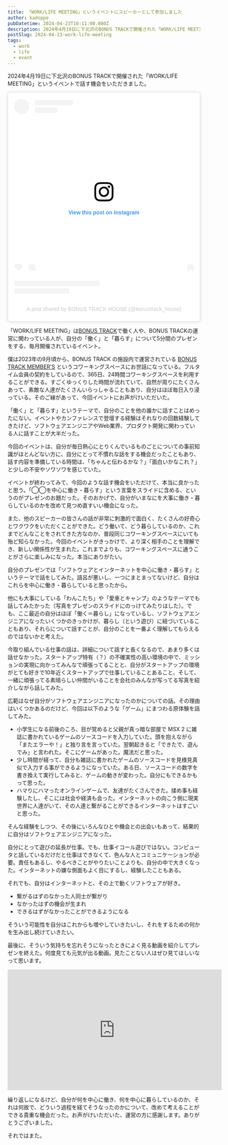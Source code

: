 ```yaml
---
title: 「WORK/LIFE MEETING」というイベントにスピーカーとして参加しました
author: kadoppe
pubDatetime: 2024-04-23T10:11:00.000Z
description: 2024年4月19日に下北沢のBONUS TRACKで開催された「WORK/LIFE MEETING」というイベントで話す機会をいただきました。
postSlug: 2024-04-23-work-life-meeting
tags:
  - work
  - life
  - event
---
```


2024年4月19日に下北沢のBONUS TRACKで開催された「WORK/LIFE MEETING」というイベントで話す機会をいただきました。

<blockquote class="instagram-media" data-instgrm-permalink="https://www.instagram.com/p/C4-Mh52vEFS/?utm_source=ig_embed&amp;utm_campaign=loading" data-instgrm-version="14" style=" background:#FFF; border:0; border-radius:3px; box-shadow:0 0 1px 0 rgba(0,0,0,0.5),0 1px 10px 0 rgba(0,0,0,0.15); margin: 1px; max-width:540px; min-width:326px; padding:0; width:99.375%; width:-webkit-calc(100% - 2px); width:calc(100% - 2px);"><div style="padding:16px;"> <a href="https://www.instagram.com/p/C4-Mh52vEFS/?utm_source=ig_embed&amp;utm_campaign=loading" style=" background:#FFFFFF; line-height:0; padding:0 0; text-align:center; text-decoration:none; width:100%;" target="_blank"> <div style=" display: flex; flex-direction: row; align-items: center;"> <div style="background-color: #F4F4F4; border-radius: 50%; flex-grow: 0; height: 40px; margin-right: 14px; width: 40px;"></div> <div style="display: flex; flex-direction: column; flex-grow: 1; justify-content: center;"> <div style=" background-color: #F4F4F4; border-radius: 4px; flex-grow: 0; height: 14px; margin-bottom: 6px; width: 100px;"></div> <div style=" background-color: #F4F4F4; border-radius: 4px; flex-grow: 0; height: 14px; width: 60px;"></div></div></div><div style="padding: 19% 0;"></div> <div style="display:block; height:50px; margin:0 auto 12px; width:50px;"><svg width="50px" height="50px" viewBox="0 0 60 60" version="1.1" xmlns="https://www.w3.org/2000/svg" xmlns:xlink="https://www.w3.org/1999/xlink"><g stroke="none" stroke-width="1" fill="none" fill-rule="evenodd"><g transform="translate(-511.000000, -20.000000)" fill="#000000"><g><path d="M556.869,30.41 C554.814,30.41 553.148,32.076 553.148,34.131 C553.148,36.186 554.814,37.852 556.869,37.852 C558.924,37.852 560.59,36.186 560.59,34.131 C560.59,32.076 558.924,30.41 556.869,30.41 M541,60.657 C535.114,60.657 530.342,55.887 530.342,50 C530.342,44.114 535.114,39.342 541,39.342 C546.887,39.342 551.658,44.114 551.658,50 C551.658,55.887 546.887,60.657 541,60.657 M541,33.886 C532.1,33.886 524.886,41.1 524.886,50 C524.886,58.899 532.1,66.113 541,66.113 C549.9,66.113 557.115,58.899 557.115,50 C557.115,41.1 549.9,33.886 541,33.886 M565.378,62.101 C565.244,65.022 564.756,66.606 564.346,67.663 C563.803,69.06 563.154,70.057 562.106,71.106 C561.058,72.155 560.06,72.803 558.662,73.347 C557.607,73.757 556.021,74.244 553.102,74.378 C549.944,74.521 548.997,74.552 541,74.552 C533.003,74.552 532.056,74.521 528.898,74.378 C525.979,74.244 524.393,73.757 523.338,73.347 C521.94,72.803 520.942,72.155 519.894,71.106 C518.846,70.057 518.197,69.06 517.654,67.663 C517.244,66.606 516.755,65.022 516.623,62.101 C516.479,58.943 516.448,57.996 516.448,50 C516.448,42.003 516.479,41.056 516.623,37.899 C516.755,34.978 517.244,33.391 517.654,32.338 C518.197,30.938 518.846,29.942 519.894,28.894 C520.942,27.846 521.94,27.196 523.338,26.654 C524.393,26.244 525.979,25.756 528.898,25.623 C532.057,25.479 533.004,25.448 541,25.448 C548.997,25.448 549.943,25.479 553.102,25.623 C556.021,25.756 557.607,26.244 558.662,26.654 C560.06,27.196 561.058,27.846 562.106,28.894 C563.154,29.942 563.803,30.938 564.346,32.338 C564.756,33.391 565.244,34.978 565.378,37.899 C565.522,41.056 565.552,42.003 565.552,50 C565.552,57.996 565.522,58.943 565.378,62.101 M570.82,37.631 C570.674,34.438 570.167,32.258 569.425,30.349 C568.659,28.377 567.633,26.702 565.965,25.035 C564.297,23.368 562.623,22.342 560.652,21.575 C558.743,20.834 556.562,20.326 553.369,20.18 C550.169,20.033 549.148,20 541,20 C532.853,20 531.831,20.033 528.631,20.18 C525.438,20.326 523.257,20.834 521.349,21.575 C519.376,22.342 517.703,23.368 516.035,25.035 C514.368,26.702 513.342,28.377 512.574,30.349 C511.834,32.258 511.326,34.438 511.181,37.631 C511.035,40.831 511,41.851 511,50 C511,58.147 511.035,59.17 511.181,62.369 C511.326,65.562 511.834,67.743 512.574,69.651 C513.342,71.625 514.368,73.296 516.035,74.965 C517.703,76.634 519.376,77.658 521.349,78.425 C523.257,79.167 525.438,79.673 528.631,79.82 C531.831,79.965 532.853,80.001 541,80.001 C549.148,80.001 550.169,79.965 553.369,79.82 C556.562,79.673 558.743,79.167 560.652,78.425 C562.623,77.658 564.297,76.634 565.965,74.965 C567.633,73.296 568.659,71.625 569.425,69.651 C570.167,67.743 570.674,65.562 570.82,62.369 C570.966,59.17 571,58.147 571,50 C571,41.851 570.966,40.831 570.82,37.631"></path></g></g></g></svg></div><div style="padding-top: 8px;"> <div style=" color:#3897f0; font-family:Arial,sans-serif; font-size:14px; font-style:normal; font-weight:550; line-height:18px;">View this post on Instagram</div></div><div style="padding: 12.5% 0;"></div> <div style="display: flex; flex-direction: row; margin-bottom: 14px; align-items: center;"><div> <div style="background-color: #F4F4F4; border-radius: 50%; height: 12.5px; width: 12.5px; transform: translateX(0px) translateY(7px);"></div> <div style="background-color: #F4F4F4; height: 12.5px; transform: rotate(-45deg) translateX(3px) translateY(1px); width: 12.5px; flex-grow: 0; margin-right: 14px; margin-left: 2px;"></div> <div style="background-color: #F4F4F4; border-radius: 50%; height: 12.5px; width: 12.5px; transform: translateX(9px) translateY(-18px);"></div></div><div style="margin-left: 8px;"> <div style=" background-color: #F4F4F4; border-radius: 50%; flex-grow: 0; height: 20px; width: 20px;"></div> <div style=" width: 0; height: 0; border-top: 2px solid transparent; border-left: 6px solid #f4f4f4; border-bottom: 2px solid transparent; transform: translateX(16px) translateY(-4px) rotate(30deg)"></div></div><div style="margin-left: auto;"> <div style=" width: 0px; border-top: 8px solid #F4F4F4; border-right: 8px solid transparent; transform: translateY(16px);"></div> <div style=" background-color: #F4F4F4; flex-grow: 0; height: 12px; width: 16px; transform: translateY(-4px);"></div> <div style=" width: 0; height: 0; border-top: 8px solid #F4F4F4; border-left: 8px solid transparent; transform: translateY(-4px) translateX(8px);"></div></div></div> <div style="display: flex; flex-direction: column; flex-grow: 1; justify-content: center; margin-bottom: 24px;"> <div style=" background-color: #F4F4F4; border-radius: 4px; flex-grow: 0; height: 14px; margin-bottom: 6px; width: 224px;"></div> <div style=" background-color: #F4F4F4; border-radius: 4px; flex-grow: 0; height: 14px; width: 144px;"></div></div></a><p style=" color:#c9c8cd; font-family:Arial,sans-serif; font-size:14px; line-height:17px; margin-bottom:0; margin-top:8px; overflow:hidden; padding:8px 0 7px; text-align:center; text-overflow:ellipsis; white-space:nowrap;"><a href="https://www.instagram.com/p/C4-Mh52vEFS/?utm_source=ig_embed&amp;utm_campaign=loading" style=" color:#c9c8cd; font-family:Arial,sans-serif; font-size:14px; font-style:normal; font-weight:normal; line-height:17px; text-decoration:none;" target="_blank">A post shared by BONUS TRACK HOUSE (@bonustrack_house)</a></p></div></blockquote> <script async src="//www.instagram.com/embed.js"></script>

「WORK/LIFE MEETING」は[BONUS TRACK](https://bonus-track.net/)で働く人や、BONUS TRACKの運営に関わっている人が、自分の「働く」と「暮らす」について5分間のプレゼンをする、毎月開催されているイベント。

僕は2023年の9月頃から、BONUS TRACK の施設内で運営されている [BONUS TRACK MEMBER'S](https://members.bonus-track.net/) というコワーキングスペースにお世話になっている。フルタイム会員の契約をしているので、365日、24時間コワーキングスペースを利用することができる。すごくゆっくりした時間が流れていて、自然が周りにたくさんあって、素敵な人達がたくさんいらっしゃることもあり、自分はほぼ毎日入り浸っている。そのご縁があって、今回イベントにお声がけいただいた。

「働く」と「暮らす」というテーマで、自分のことを他の誰かに話すことはめったにない。イベントやカンファレンスで登壇する経験はそれなりの回数経験してきたけど、ソフトウェアエンジニアやWeb業界、プロダクト開発に関わっている人に話すことが大半だった。

今回のイベントは、自分が毎日熱心にとりくんでいるものごとについての事前知識がほとんどない方に、自分にとって不慣れな話をする機会だったこともあり、話す内容を準備している時間は、「ちゃんと伝わるかな？」「面白いかなこれ？」と少しの不安やソワソワを感じていた。

イベントが終わってみて、今回のような話す機会をいただけて、本当に良かったと思う。「◯◯を中心に働き・暮らす」という言葉をスライドに含める、というのがプレゼンのお題だった。そのおかげで、自分がいまなにを大事に働き・暮らしているのかを改めて見つめ直すいい機会になった。

また、他のスピーカーの皆さんの話が非常に刺激的で面白く、たくさんの好奇心とワクワクをいただくことができた。どう働いて、どう暮らしているのか、これまでどんなことをされてきた方なのか、普段同じコワーキングスペースにいても殆ど知らなかった。今回のイベントがきっかけで、より深く相手のことを理解でき、新しい関係性が生まれた。これまでよりも、コワーキングスペースに通うことがさらに楽しみになった。本当にありがたい。

自分のプレゼンでは「ソフトウェアとインターネットを中心に働き・暮らす」というテーマで話をしてみた。語呂が悪いし、一つにまとまってないけど、自分はこれらを中心に働き・暮らしていると思ったから。

他にも大事にしている「わんこたち」や「愛車とキャンプ」のようなテーマでも話してみたかった（写真をプレゼンのスライドにのっけてみたりはした）。でも、ここ最近の自分はほぼ「働く＝暮らし」になっているし、ソフトウェアエンジニアになったいくつかのきっかけが、暮らし（という遊び）に紐づいていることもあり、それらについて話すことが、自分のことを一番よく理解してもらえるのではないかと考えた。

今取り組んでいる仕事の話は、詳細について話すと長くなるので、あまり多くは話せなかった。スタートアップ特有（？）の不確実性の高い環境の中で、ミッションの実現に向かってみんなで頑張ってることと、自分がスタートアップの環境がとても好きで10年近くスタートアップで仕事していることあること、そして、一緒に頑張ってる素晴らしい仲間がいることを会社のみんなが写ってる写真を紹介しながら話してみた。

広範はなぜ自分がソフトウェアエンジニアになったのかについての話。その理由はいくつかあるのだけど、今回は以下のような「ゲーム」にまつわる原体験を話してみた。

- 小学生になる前後のころ、目が覚めると父親が真っ暗な部屋で MSX 2 に雑誌に書かれているゲームのソースコードを入力していた。頭を抱えながら「またエラーや！」と独り言を言っていた。翌朝起きると「できたで、遊んでみ」と言われた。そこにゲームがあった。魔法だと思った。
- 少し時間が経って、自分も雑誌に書かれたゲームのソースコードを見様見真似で入力する事ができるようになっていた。ある日、ソースコードの数字を書き換えて実行してみると、ゲームの動きが変わった。自分にもできるかもって思った。
- ハマりにハマったオンラインゲームで、友達がたくさんできた。揉め事も経験したし、そこには社会や経済も会った。インターネットの向こう側に現実世界に人達がいて、その人達と繋がることができるインターネットはすごいと思った。

そんな経験をしつつ、その後にいろんなひとや機会との出会いもあって、結果的に自分はソフトウェアエンジニアになった。

自分にとって遊びの延長が仕事。でも、仕事イコール遊びではない。コンピュータと話しているだけだと仕事はできなくて、色んな人とコミュニケーションが必要。責任もあるし、やるべきことがやりたいことよりも、自分の中で大きくなった。インターネットの嫌な側面もよく目にするし、経験したこともある。

それでも、自分はインターネットと、その上で動くソフトウェアが好き。

- 繋がるはずのなかった人同士が繋がり
- なかったはずの機会が生まれ
- できるはずがなかったことができるようになる

そういう可能性を自分はこれからも増やしていきたいし、それをするための何かを生み出し続けていきたい。

最後に、そういう気持ちを忘れそうになったときによく見る動画を紹介してプレゼンを終えた。何度見ても元気が出る動画。見たことない人はぜひ見てほしいなって思います。

<iframe width="560" height="315" src="https://www.youtube.com/embed/MGt25mv4-2Q?si=86AqNLk1YyH_ZEYr" title="YouTube video player" frameborder="0" allow="accelerometer; autoplay; clipboard-write; encrypted-media; gyroscope; picture-in-picture; web-share" referrerpolicy="strict-origin-when-cross-origin" allowfullscreen></iframe>

繰り返しになるけど、自分が何を中心に働き、何を中心に暮らしているのか、それは何故で、どういう過程を経てそうなったのかについて、改めて考えることができる貴重な機会だった。お声がけいただいた、運営の方に感謝します。ありがとうございました。

それではまた。
